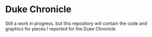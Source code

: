 # Duke Chronicle

Still a work in progress, but this repository will contain the code and graphics for pieces I reported for the Duke Chronicle
